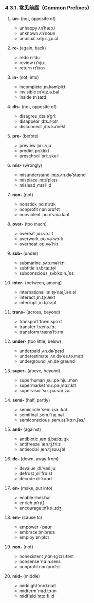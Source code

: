 ### 4.3.1. 常见前缀（Common Prefixes）


1. **un-** (not, opposite of)
   - unhappy <span class="pho alt">ʌnˈhæp.i</span> <span class="speak-word-inline" data-audio-us-male="/audios/us/unhappy-us-male.mp3" data-audio-us-female="/audios/us/unhappy-us-female.mp3"></span>
   - unknown <span class="pho alt">ʌnˈnoʊn</span> <span class="speak-word-inline" data-audio-us-male="/audios/us/unknown-us-male.mp3" data-audio-us-female="/audios/us/unknown-us-female.mp3"></span>
   - unusual <span class="pho alt">ʌnˈjuː.ʒu.əl</span> <span class="speak-word-inline" data-audio-us-male="/audios/us/unusual-us-male.mp3" data-audio-us-female="/audios/us/unusual-us-female.mp3"></span>

2. **re-** (again, back)
   - redo <span class="pho alt">riːˈduː</span> <span class="speak-word-inline" data-audio-us-male="/audios/us/redo-us-male.mp3" data-audio-us-female="/audios/us/redo-us-female.mp3"></span>
   - review <span class="pho alt">rɪˈvjuː</span> <span class="speak-word-inline" data-audio-us-male="/audios/us/review-us-male.mp3" data-audio-us-female="/audios/us/review-us-female.mp3"></span>
   - return <span class="pho alt">rɪˈtɝːn</span> <span class="speak-word-inline" data-audio-us-male="/audios/us/return-us-male.mp3" data-audio-us-female="/audios/us/return-us-female.mp3"></span>

3. **in-** (not, into)
   - incomplete <span class="pho alt">ˌɪn.kəmˈpliːt</span> <span class="speak-word-inline" data-audio-us-male="/audios/us/incomplete-us-male.mp3" data-audio-us-female="/audios/us/incomplete-us-female.mp3"></span>
   - invisible <span class="pho alt">ɪnˈvɪz.ə.bəl</span> <span class="speak-word-inline" data-audio-us-male="/audios/us/invisible-us-male.mp3" data-audio-us-female="/audios/us/invisible-us-female.mp3"></span>
   - inside <span class="pho alt">ɪnˈsaɪd</span> <span class="speak-word-inline" data-audio-us-male="/audios/us/inside-us-male.mp3" data-audio-us-female="/audios/us/inside-us-female.mp3"></span>

4. **dis-** (not, opposite of)
   - disagree <span class="pho alt">ˌdɪs.əˈɡriː</span> <span class="speak-word-inline" data-audio-us-male="/audios/us/disagree-us-male.mp3" data-audio-us-female="/audios/us/disagree-us-female.mp3"></span>
   - disappear <span class="pho alt">ˌdɪs.əˈpɪr</span> <span class="speak-word-inline" data-audio-us-male="/audios/us/disappear-us-male.mp3" data-audio-us-female="/audios/us/disappear-us-female.mp3"></span>
   - disconnect <span class="pho alt">ˌdɪs.kəˈnekt</span> <span class="speak-word-inline" data-audio-us-male="/audios/us/disconnect-us-male.mp3" data-audio-us-female="/audios/us/disconnect-us-female.mp3"></span>

5. **pre-** (before)
   - preview <span class="pho alt">ˈpriː.vjuː</span> <span class="speak-word-inline" data-audio-us-male="/audios/us/preview-us-male.mp3" data-audio-us-female="/audios/us/preview-us-female.mp3"></span>
   - predict <span class="pho alt">prɪˈdɪkt</span> <span class="speak-word-inline" data-audio-us-male="/audios/us/predict-us-male.mp3" data-audio-us-female="/audios/us/predict-us-female.mp3"></span>
   - preschool <span class="pho alt">ˈpriː.skuːl</span> <span class="speak-word-inline" data-audio-us-male="/audios/us/preschool-us-male.mp3" data-audio-us-female="/audios/us/preschool-us-female.mp3"></span>

6. **mis-** (wrongly)
   - misunderstand <span class="pho alt">ˌmɪs.ʌn.dɚˈstænd</span> <span class="speak-word-inline" data-audio-us-male="/audios/us/misunderstand-us-male.mp3" data-audio-us-female="/audios/us/misunderstand-us-female.mp3"></span>
   - misplace <span class="pho alt">ˌmɪsˈpleɪs</span> <span class="speak-word-inline" data-audio-us-male="/audios/us/misplace-us-male.mp3" data-audio-us-female="/audios/us/misplace-us-female.mp3"></span>
   - mislead <span class="pho alt">ˌmɪsˈliːd</span> <span class="speak-word-inline" data-audio-us-male="/audios/us/mislead-us-male.mp3" data-audio-us-female="/audios/us/mislead-us-female.mp3"></span>

7. **non-** (not)
   - nonstick <span class="pho alt">ˌnɑːnˈstɪk</span> <span class="speak-word-inline" data-audio-us-male="/audios/us/nonstick-us-male.mp3" data-audio-us-female="/audios/us/nonstick-us-female.mp3"></span>
   - nonprofit <span class="pho alt">nɑnˈprɑf·ɪt</span> <span class="speak-word-inline" data-audio-us-male="/audios/us/nonprofit-us-male.mp3" data-audio-us-female="/audios/us/nonprofit-us-female.mp3"></span>
   - nonviolent <span class="pho alt">ˌnɑːnˈvaɪə.lənt</span> <span class="speak-word-inline" data-audio-us-male="/audios/us/nonviolent-us-male.mp3" data-audio-us-female="/audios/us/nonviolent-us-female.mp3"></span>

8. **over-** (too much)
   - overeat <span class="pho alt">ˌoʊ.vɚˈiːt</span> <span class="speak-word-inline" data-audio-us-male="/audios/us/overeat-us-male.mp3" data-audio-us-female="/audios/us/overeat-us-female.mp3"></span>
   - overwork <span class="pho alt">ˌoʊ.vɚˈwɝːk</span> <span class="speak-word-inline" data-audio-us-male="/audios/us/overwork-us-male.mp3" data-audio-us-female="/audios/us/overwork-us-female.mp3"></span>
   - overheat <span class="pho alt">ˌoʊ.vɚˈhiːt</span> <span class="speak-word-inline" data-audio-us-male="/audios/us/overheat-us-male.mp3" data-audio-us-female="/audios/us/overheat-us-female.mp3"></span>

9. **sub-** (under)
   - submarine <span class="pho alt">ˌsʌb.məˈriːn</span> <span class="speak-word-inline" data-audio-us-male="/audios/us/submarine-us-male.mp3" data-audio-us-female="/audios/us/submarine-us-female.mp3"></span>
   - subtitle <span class="pho alt">ˈsʌbˌtaɪ.t̬əl</span> <span class="speak-word-inline" data-audio-us-male="/audios/us/subtitle-us-male.mp3" data-audio-us-female="/audios/us/subtitle-us-female.mp3"></span>
   - subconscious <span class="pho alt">ˌsʌbˈkɑːn.ʃəs</span> <span class="speak-word-inline" data-audio-us-male="/audios/us/subconscious-us-male.mp3" data-audio-us-female="/audios/us/subconscious-us-female.mp3"></span>

10. **inter-** (between, among)
    - international <span class="pho alt">ˌɪn.t̬ɚˈnæʃ.ən.əl</span> <span class="speak-word-inline" data-audio-us-male="/audios/us/international-us-male.mp3" data-audio-us-female="/audios/us/international-us-female.mp3"></span>
    - interact <span class="pho alt">ˌɪn.t̬ɚˈækt</span> <span class="speak-word-inline" data-audio-us-male="/audios/us/interact-us-male.mp3" data-audio-us-female="/audios/us/interact-us-female.mp3"></span>
    - interrupt <span class="pho alt">ˌɪn.t̬əˈrʌpt</span> <span class="speak-word-inline" data-audio-us-male="/audios/us/interrupt-us-male.mp3" data-audio-us-female="/audios/us/interrupt-us-female.mp3"></span>

11. **trans-** (across, beyond)
    - transport <span class="pho alt">ˈtræn.spɔːrt</span> <span class="speak-word-inline" data-audio-us-male="/audios/us/transport-us-male.mp3" data-audio-us-female="/audios/us/transport-us-female.mp3"></span>
    - transfer <span class="pho alt">ˈtræns.fɝː</span> <span class="speak-word-inline" data-audio-us-male="/audios/us/transfer-us-male.mp3" data-audio-us-female="/audios/us/transfer-us-female.mp3"></span>
    - transform <span class="pho alt">trænsˈfɔːrm</span> <span class="speak-word-inline" data-audio-us-male="/audios/us/transform-us-male.mp3" data-audio-us-female="/audios/us/transform-us-female.mp3"></span>

12. **under-** (too little, below)
    - underpaid <span class="pho alt">ˌʌn.dɚˈpeɪd</span> <span class="speak-word-inline" data-audio-us-male="/audios/us/underpaid-us-male.mp3" data-audio-us-female="/audios/us/underpaid-us-female.mp3"></span>
    - underestimate <span class="pho alt">ˌʌn.dɚˈes.tə.meɪt</span> <span class="speak-word-inline" data-audio-us-male="/audios/us/underestimate-us-male.mp3" data-audio-us-female="/audios/us/underestimate-us-female.mp3"></span>
    - underground <span class="pho alt">ˌʌn.dɚˈɡraʊnd</span> <span class="speak-word-inline" data-audio-us-male="/audios/us/underground-us-male.mp3" data-audio-us-female="/audios/us/underground-us-female.mp3"></span>

13. **super-** (above, beyond)
    - superhuman <span class="pho alt">ˌsuː.pɚˈhjuː.mən</span> <span class="speak-word-inline" data-audio-us-male="/audios/us/superhuman-us-male.mp3" data-audio-us-female="/audios/us/superhuman-us-female.mp3"></span>
    - supermarket <span class="pho alt">ˈsuː.pɚˌmɑːr.kɪt</span> <span class="speak-word-inline" data-audio-us-male="/audios/us/supermarket-us-male.mp3" data-audio-us-female="/audios/us/supermarket-us-female.mp3"></span>
    - supervisor <span class="pho alt">ˈsuː.pɚ.vaɪ.zɚ</span> <span class="speak-word-inline" data-audio-us-male="/audios/us/supervisor-us-male.mp3" data-audio-us-female="/audios/us/supervisor-us-female.mp3"></span>

14. **semi-** (half, partly)
    - semicircle <span class="pho alt">ˈsem.iˌsɝː.kəl</span> <span class="speak-word-inline" data-audio-us-male="/audios/us/semicircle-us-male.mp3" data-audio-us-female="/audios/us/semicircle-us-female.mp3"></span>
    - semifinal <span class="pho alt">ˌsem.iˈfaɪ.nəl</span> <span class="speak-word-inline" data-audio-us-male="/audios/us/semifinal-us-male.mp3" data-audio-us-female="/audios/us/semifinal-us-female.mp3"></span>
    - semiconscious <span class="pho alt">ˌsem.aɪ.ˈkɑːn.ʃəs/</span> <span class="speak-word-inline" data-audio-us-male="/audios/us/semiconscious-us-male.mp3" data-audio-us-female="/audios/us/semiconscious-us-female.mp3"></span>

15. **anti-** (against)
    - antibiotic <span class="pho alt">ˌæn.t̬i.baɪˈɑː.t̬ɪk</span> <span class="speak-word-inline" data-audio-us-male="/audios/us/antibiotic-us-male.mp3" data-audio-us-female="/audios/us/antibiotic-us-female.mp3"></span>
    - antifreeze <span class="pho alt">ˈæn.t̬i.friːz</span> <span class="speak-word-inline" data-audio-us-male="/audios/us/antifreeze-us-male.mp3" data-audio-us-female="/audios/us/antifreeze-us-female.mp3"></span>
    - antisocial <span class="pho alt">ˌæn.t̬iˈsoʊ.ʃəl</span> <span class="speak-word-inline" data-audio-us-male="/audios/us/antisocial-us-male.mp3" data-audio-us-female="/audios/us/antisocial-us-female.mp3"></span>

16. **de-** (down, away from)
    - devalue <span class="pho alt">ˌdiːˈvæl.juː</span> <span class="speak-word-inline" data-audio-us-male="/audios/us/devalue-us-male.mp3" data-audio-us-female="/audios/us/devalue-us-female.mp3"></span>
    - defrost <span class="pho alt">ˌdiːˈfrɑːst</span> <span class="speak-word-inline" data-audio-us-male="/audios/us/defrost-us-male.mp3" data-audio-us-female="/audios/us/defrost-us-female.mp3"></span>
    - decode <span class="pho alt">diːˈkoʊd</span> <span class="speak-word-inline" data-audio-us-male="/audios/us/decode-us-male.mp3" data-audio-us-female="/audios/us/decode-us-female.mp3"></span>

17. **en-** (make, put into)
    - enable <span class="pho alt">ɪˈneɪ.bəl</span> <span class="speak-word-inline" data-audio-us-male="/audios/us/enable-us-male.mp3" data-audio-us-female="/audios/us/enable-us-female.mp3"></span>
    - enrich <span class="pho alt">ɪnˈrɪtʃ</span> <span class="speak-word-inline" data-audio-us-male="/audios/us/enrich-us-male.mp3" data-audio-us-female="/audios/us/enrich-us-female.mp3"></span>
    - encourage <span class="pho alt">ɪnˈkɝː.ɪdʒ</span> <span class="speak-word-inline" data-audio-us-male="/audios/us/encourage-us-male.mp3" data-audio-us-female="/audios/us/encourage-us-female.mp3"></span>

18. **em-** (cause to)
    - empower <span class="pho alt">-ˈpaʊr</span> <span class="speak-word-inline" data-audio-us-male="/audios/us/empower-us-male.mp3" data-audio-us-female="/audios/us/empower-us-female.mp3"></span>
    - embrace <span class="pho alt">ɪmˈbreɪs</span> <span class="speak-word-inline" data-audio-us-male="/audios/us/embrace-us-male.mp3" data-audio-us-female="/audios/us/embrace-us-female.mp3"></span>
    - employ <span class="pho alt">ɪmˈplɔɪ</span> <span class="speak-word-inline" data-audio-us-male="/audios/us/employ-us-male.mp3" data-audio-us-female="/audios/us/employ-us-female.mp3"></span>

19. **non-** (not)
    - nonexistent <span class="pho alt">ˌnɑn·ɪɡˈzɪs·tənt</span> <span class="speak-word-inline" data-audio-us-male="/audios/us/nonexistent-us-male.mp3" data-audio-us-female="/audios/us/nonexistent-us-female.mp3"></span>
    - nonsense <span class="pho alt">ˈnɑːn.sens</span> <span class="speak-word-inline" data-audio-us-male="/audios/us/nonsense-us-male.mp3" data-audio-us-female="/audios/us/nonsense-us-female.mp3"></span>
    - nonprofit <span class="pho alt">nɑnˈprɑf·ɪt</span> <span class="speak-word-inline" data-audio-us-male="/audios/us/nonprofit-us-male.mp3" data-audio-us-female="/audios/us/nonprofit-us-female.mp3"></span>

20. **mid-** (middle)
    - midnight <span class="pho alt">ˈmɪd.naɪt</span> <span class="speak-word-inline" data-audio-us-male="/audios/us/midnight-us-male.mp3" data-audio-us-female="/audios/us/midnight-us-female.mp3"></span>
    - midterm <span class="pho alt">ˈmɪd.tɝːm</span> <span class="speak-word-inline" data-audio-us-male="/audios/us/midterm-us-male.mp3" data-audio-us-female="/audios/us/midterm-us-female.mp3"></span>
    - midfield <span class="pho alt">ˈmɪd.fiːld</span> <span class="speak-word-inline" data-audio-us-male="/audios/us/midfield-us-male.mp3" data-audio-us-female="/audios/us/midfield-us-female.mp3"></span>

